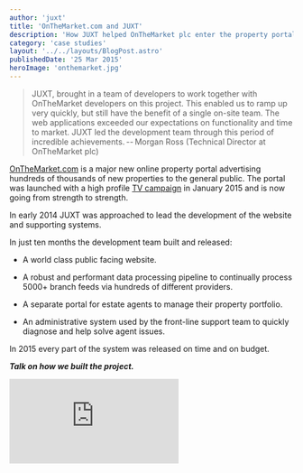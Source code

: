 ```yaml
---
author: 'juxt'
title: 'OnTheMarket.com and JUXT'
description: 'How JUXT helped OnTheMarket plc enter the property portal market'
category: 'case studies'
layout: '../../layouts/BlogPost.astro'
publishedDate: '25 Mar 2015'
heroImage: 'onthemarket.jpg'
---
```


> JUXT, brought in a team of developers to work together with
> OnTheMarket developers on this project. This enabled us to ramp up
> very quickly, but still have the benefit of a single on-site team. The
> web applications exceeded our expectations on functionality and time
> to market. JUXT led the development team through this period of
> incredible achievements. -- Morgan Ross (Technical Director at
> OnTheMarket plc)

[OnTheMarket.com](https://www.onthemarket.com) is a major new online
property portal advertising hundreds of thousands of new properties to
the general public. The portal was launched with a high profile [TV
campaign](https://www.youtube.com/watch?v=loSbAMKr_h0) in January 2015
and is now going from strength to strength.

In early 2014 JUXT was approached to lead the development of the website
and supporting systems.

In just ten months the development team built and released:

- A world class public facing website.

- A robust and performant data processing pipeline to continually
  process 5000+ branch feeds via hundreds of different providers.

- A separate portal for estate agents to manage their property
  portfolio.

- An administrative system used by the front-line support team to
  quickly diagnose and help solve agent issues.

In 2015 every part of the system was released on time and on budget.

**_Talk on how we built the project._**

<iframe class="aspect-video w-full" src="https://www.youtube.com/embed/Z_RWPx5Gzdo" title="Real Estate Clojure - Jon Pither" frameborder="0" allow="accelerometer; autoplay; clipboard-write; encrypted-media; gyroscope; picture-in-picture" allowfullscreen></iframe>
